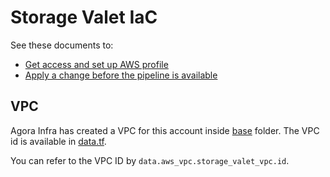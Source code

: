 # Storage Valet IaC

See these documents to:
- [Get access and set up AWS profile](https://docs.google.com/document/d/1uZ8akOPzhLCGRRjp0BpuDgs3M9LgQYNOPJuskUrzJx4/edit#heading=h.704zcetca8ji)
- [Apply a change before the pipeline is available](https://docs.google.com/document/d/1uZ8akOPzhLCGRRjp0BpuDgs3M9LgQYNOPJuskUrzJx4/edit#heading=h.tkkf5390xj0e)

## VPC

Agora Infra has created a VPC for this account inside [base](../../base/) folder.
The VPC id is available in [data.tf](./data.tf).

You can refer to the VPC ID by `data.aws_vpc.storage_valet_vpc.id`.
